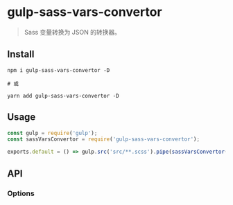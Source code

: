 # gulp-sass-vars-convertor

> Sass 变量转换为 JSON 的转换器。

## Install

```
npm i gulp-sass-vars-convertor -D

# 或

yarn add gulp-sass-vars-convertor -D
```

## Usage

```js
const gulp = require('gulp');
const sassVarsConvertor = require('gulp-sass-vars-convertor');

exports.default = () => gulp.src('src/**.scss').pipe(sassVarsConvertor()).pipe(gulp.dest('dist'));
```

## API

### Options
